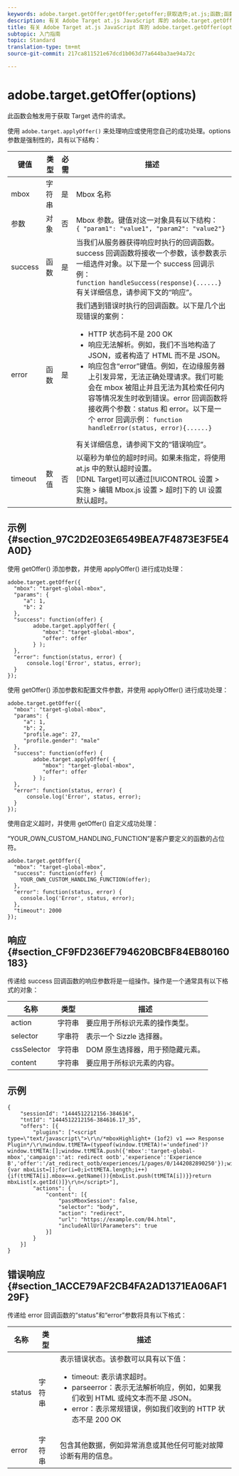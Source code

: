 ```yaml
---
keywords: adobe.target.getOffer;getOffer;getoffer;获取选件;at.js;函数;函数
description: 有关 Adobe Target at.js JavaScript 库的 adobe.target.getOffer(options) 函数的信息。
title: 有关 Adobe Target at.js JavaScript 库的 adobe.target.getOffer(options) 函数的信息。
subtopic: 入门指南
topic: Standard
translation-type: tm+mt
source-git-commit: 217ca811521e67dcd1b063d77a644ba3ae94a72c

---
```



# adobe.target.getOffer(options)

此函数会触发用于获取 Target 选件的请求。

使用 `adobe.target.applyOffer()` 来处理响应或使用您自己的成功处理。options 参数是强制性的，具有以下结构：

| 键值 | 类型 | 必需 | 描述 |
|--- |--- |--- |--- |
| mbox | 字符串 | 是 | Mbox 名称 |
| 参数 | 对象 | 否 | Mbox 参数。键值对这一对象具有以下结构：<br>`{ "param1": "value1", "param2": "value2"}` |
| success | 函数 | 是 | 当我们从服务器获得响应时执行的回调函数。success 回调函数将接收一个参数，该参数表示一组选件对象。以下是一个 success 回调示例：<br>`function handleSuccess(response){......}`<br>有关详细信息，请参阅下文的“响应”。 |
| error | 函数 | 是 | 我们遇到错误时执行的回调函数。以下是几个出现错误的案例：<ul><li>HTTP 状态码不是 200 OK</li><li>响应无法解析。例如，我们不当地构造了 JSON，或者构造了 HTML 而不是 JSON。</li><li>响应包含“error”键值。例如，在边缘服务器上引发异常，无法正确处理请求。我们可能会在 mbox 被阻止并且无法为其检索任何内容等情况发生时收到错误。error 回调函数将接收两个参数：status 和 error。以下是一个 error 回调示例： `function handleError(status, error){......}`</li></ul>有关详细信息，请参阅下文的“错误响应”。 |
| timeout | 数值 | 否 | 以毫秒为单位的超时时间。如果未指定，将使用 at.js 中的默认超时设置。<br>[!DNL Target]可以通过[!UICONTROL 设置 &gt; 实施 &gt; 编辑 Mbox.js 设置 &gt; 超时]下的 UI 设置默认超时。 |

## 示例 {#section_97C2D2E03E6549BEA7F4873E3F5E4A0D}

使用 getOffer() 添加参数，并使用 applyOffer() 进行成功处理：

```
adobe.target.getOffer({   
  "mbox": "target-global-mbox", 
  "params": { 
     "a": 1, 
     "b": 2 
  }, 
  "success": function(offer) {           
        adobe.target.applyOffer( {  
           "mbox": "target-global-mbox", 
           "offer": offer  
        } ); 
  },   
  "error": function(status, error) {           
      console.log('Error', status, error); 
  } 
});
```

使用 getOffer() 添加参数和配置文件参数，并使用 applyOffer() 进行成功处理：

```
adobe.target.getOffer({   
  "mbox": "target-global-mbox", 
  "params": { 
     "a": 1, 
     "b": 2, 
     "profile.age": 27, 
     "profile.gender": "male" 
  }, 
  "success": function(offer) {           
        adobe.target.applyOffer( {  
           "mbox": "target-global-mbox", 
           "offer": offer  
        } ); 
  },   
  "error": function(status, error) {           
      console.log('Error', status, error); 
  } 
});
```

使用自定义超时，并使用 getOffer() 自定义成功处理：

“YOUR_OWN_CUSTOM_HANDLING_FUNCTION”是客户要定义的函数的占位符。

```
adobe.target.getOffer({     
  "mbox": "target-global-mbox",   
  "success": function(offer) { 
    YOUR_OWN_CUSTOM_HANDLING_FUNCTION(offer);   
  }, 
  "error": function(status, error) {                 
    console.log('Error', status, error);   
  },   
  "timeout": 2000 
});
```

## 响应 {#section_CF9FD236EF794620BCBF84EB80160183}

传递给 success 回调函数的响应参数将是一组操作。操作是一个通常具有以下格式的对象：

| 名称 | 类型 | 描述 |
|--- |--- |--- |
| action | 字符串 | 要应用于所标识元素的操作类型。 |
| selector | 字串符 | 表示一个 Sizzle 选择器。 |
| cssSelector | 字符串 | DOM 原生选择器，用于预隐藏元素。 |
| content | 字符串 | 要应用于所标识元素的内容。 |

## 示例

```
{ 
    "sessionId": "1444512212156-384616", 
    "tntId": "1444512212156-384616.17_35", 
    "offers": [{ 
        "plugins": ["<script type=\"text/javascript\">\r\n/*mboxHighlight+ (1of2) v1 ==> Response Plugin*/\r\nwindow.ttMETA=(typeof(window.ttMETA)!='undefined')?window.ttMETA:[];window.ttMETA.push({'mbox':'target-global-mbox','campaign':'at: redirect ootb','experience':'Experience B','offer':'/at_redirect_ootb/experiences/1/pages/0/1442082890250'});window.ttMBX=function(x){var mbxList=[];for(i=0;i<ttMETA.length;i++){if(ttMETA[i].mbox==x.getName()){mbxList.push(ttMETA[i])}}return mbxList[x.getId()]}\r\n</script>"], 
        "actions": { 
            "content": [{ 
                "passMboxSession": false, 
                "selector": "body", 
                "action": "redirect", 
                "url": "https://example.com/04.html", 
                "includeAllUrlParameters": true 
            }] 
        } 
    }] 
}
```

## 错误响应 {#section_1ACCE79AF2CB4FA2AD1371EA06AF129F}

传递给 error 回调函数的“status”和“error”参数将具有以下格式：

| 名称 | 类型 | 描述 |
|--- |--- |--- |
| status | 字符串 | 表示错误状态。该参数可以具有以下值：<ul><li>timeout: 表示请求超时。</li><li>parseerror：表示无法解析响应，例如，如果我们收到 HTML 或纯文本而不是 JSON。</li><li>error：表示常规错误，例如我们收到的 HTTP 状态不是 200 OK</li></ul> |
| error | 字符串 | 包含其他数据，例如异常消息或其他任何可能对故障诊断有用的信息。 |